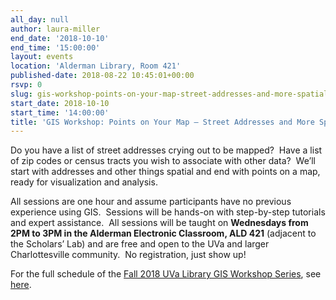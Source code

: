 ```yaml
---
all_day: null
author: laura-miller
end_date: '2018-10-10'
end_time: '15:00:00'
layout: events
location: 'Alderman Library, Room 421'
published-date: 2018-08-22 10:45:01+00:00
rsvp: 0
slug: gis-workshop-points-on-your-map-street-addresses-and-more-spatial-things-4
start_date: 2018-10-10
start_time: '14:00:00'
title: 'GIS Workshop: Points on Your Map – Street Addresses and More Spatial Things'
---
```


Do you have a list of street addresses crying out to be mapped?  Have a list of zip codes or census tracts you wish to associate with other data?  We’ll start with addresses and other things spatial and end with points on a map, ready for visualization and analysis.

All sessions are one hour and assume participants have no previous experience using GIS.  Sessions will be hands-on with step-by-step tutorials and expert assistance.  All sessions will be taught on **Wednesdays from 2PM to 3PM in the Alderman Electronic Classroom, ALD 421** (adjacent to the Scholars’ Lab) and are free and open to the UVa and larger Charlottesville community.  No registration, just show up!

For the full schedule of the [Fall 2018 UVa Library GIS Workshop Series](http://scholarslab.org/geospatial-and-temporal/fall-2018-uva-library-gis-workshop-series/), see [here](http://scholarslab.org/geospatial-and-temporal/fall-2018-uva-library-gis-workshop-series/).
